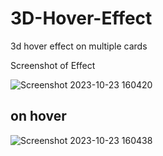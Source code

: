 # 3D-Hover-Effect
3d hover effect on multiple cards

Screenshot of Effect

![Screenshot 2023-10-23 160420](https://github.com/yogi0808/3D-Hover-Effect/assets/148646093/f44db616-9f39-4959-80ad-59de636dc09a)

<h2>on hover</h2>

![Screenshot 2023-10-23 160438](https://github.com/yogi0808/3D-Hover-Effect/assets/148646093/55bf700b-92c5-45bb-be61-483e19a0a611)
